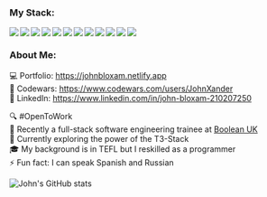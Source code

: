 <h3 align="left">My Stack:</h3>

<img align="left" src="https://img.shields.io/badge/javascript-%2320232a.svg?style=for-the-badge&logo=javascript&logoColor=%23F7DF1E"/>
<img align="left" src="https://img.shields.io/badge/typescript-%2320232a.svg?style=for-the-badge&logo=typescript&logoColor=2d79c7"/>
<img align="left" src="https://img.shields.io/badge/react js-%2320232a.svg?style=for-the-badge&logo=react&logoColor=61dbfb"/>
<img align="left" src="https://img.shields.io/badge/next js-%2320232a.svg?style=for-the-badge&logo=next.js&logoColor=white"/>
<img align="left" src="https://img.shields.io/badge/tailwind-%2320232a.svg?style=for-the-badge&logo=tailwindcss&logoColor=35b3eb"/>
<img align="left" src="https://img.shields.io/badge/prisma-%2320232a?style=for-the-badge&logo=Prisma&logoColor=white"/>
<img align="left" src="https://img.shields.io/badge/postgres-%2320232a.svg?style=for-the-badge&logo=postgresql&logoColor=30628a"/>
<img align="left" src="https://img.shields.io/badge/trpc-%2320232a.svg?style=for-the-badge&logo=trpc&logoColor=398ccb"/>
<img align="left" src="https://img.shields.io/badge/express js-%2320232a.svg?style=for-the-badge&logo=express&logoColor=white"/>
<img align="left" src="https://img.shields.io/badge/node js-%2320232a.svg?style=for-the-badge&logo=node.js&logoColor=6DA55F"/>
<img align="left" src="https://img.shields.io/badge/vercel-%2320232a.svg?style=for-the-badge&logo=vercel&logoColor=white"/>
<img src="https://img.shields.io/badge/-jasmine-%2320232a.svg?style=for-the-badge&logo=jasmine&logoColor=%238A4182"/>

<h3 align="left">About Me:</h3>

💻 Portfolio: https://johnbloxam.netlify.app <br>
🥷 Codewars: https://www.codewars.com/users/JohnXander <br>
💼 LinkedIn: https://www.linkedin.com/in/john-bloxam-210207250 <br>

🔍 #OpenToWork <br>
🌱 Recently a full-stack software engineering trainee at [Boolean UK](https://github.com/boolean-uk) <br>
🔭 Currently exploring the power of the T3-Stack <br>
🎓 My background is in TEFL but I reskilled as a programmer <br>
⚡ Fun fact: I can speak Spanish and Russian <br>

![John's GitHub stats](https://github-readme-stats.vercel.app/api?username=JohnXander&show_icons=true&theme=radical&count_private=true&hide=stars)

